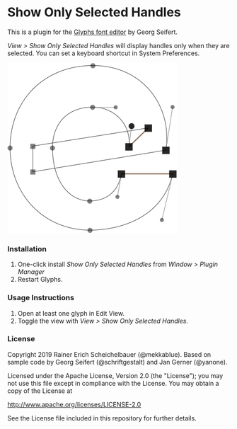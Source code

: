 # Show Only Selected Handles

This is a plugin for the [Glyphs font editor](http://glyphsapp.com/) by Georg Seifert. 

*View > Show Only Selected Handles* will display handles only when they are selected. You can set a keyboard shortcut in System Preferences.

![Show Only Selected Handles](ShowOnlySelectedHandles.png)

### Installation

1. One-click install *Show Only Selected Handles* from *Window > Plugin Manager*
2. Restart Glyphs.

### Usage Instructions

1. Open at least one glyph in Edit View.
2. Toggle the view with *View > Show Only Selected Handles.*

### License

Copyright 2019 Rainer Erich Scheichelbauer (@mekkablue).
Based on sample code by Georg Seifert (@schriftgestalt) and Jan Gerner (@yanone).

Licensed under the Apache License, Version 2.0 (the "License");
you may not use this file except in compliance with the License.
You may obtain a copy of the License at

http://www.apache.org/licenses/LICENSE-2.0

See the License file included in this repository for further details.
